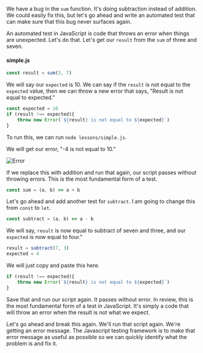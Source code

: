 We have a bug in the `sum` function. It's doing subtraction instead of addition. We could easily fix this, but let's go ahead and write an automated test that can make sure that this bug never surfaces again.

An automated test in JavaScript is code that throws an error when things are unexpected. Let's do that. Let's get our `result` from the `sum` of three and seven. 

#### simple.js
```javascript
const result = sum(3, 7)
```

We will say our `expected` is 10. We can say if the `result` is not equal to the `expected` value, then we can throw a new error that says, "Result is not equal to expected."

```javascript
const expected = 10
if (result !== expected){
    throw new Error(`${result} is not equal to ${expected}`)
}
```

To run this, we can run `node lessons/simple.js`. 

We will get our error, "-4 is not equal to 10." 

![Error](http://res.cloudinary.com/dg3gyk0gu/image/upload/v1543907671/transcript-images/javascript-write-the-simplest-test-in-javascript-error.png)

If we replace this with addition and run that again, our script passes without throwing errors. This is the most fundamental form of a test.

```javascript
const sum = (a, b) => a + b
```

Let's go ahead and add another test for `subtract`. I am going to change this from `const` to `let`. 

```javascript
const subtract = (a, b) => a - b
```
We will say, `result` is now equal to subtract of seven and three, and our `expected` is now equal to four."

```javascript
result = subtract(7, 3)
expected = 4
```

We will just copy and paste this here. 

```javascript
if (result !== expected){
    throw new Error(`${result} is not equal to ${expected}`)
}
```
Save that and run our script again. It passes without error. In review, this is the most fundamental form of a test in JavaScript. It's simply a code that will throw an error when the result is not what we expect.

Let's go ahead and break this again. We'll run that script again. We're getting an error message. The Javascript testing framework is to make that error message as useful as possible so we can quickly identify what the problem is and fix it.